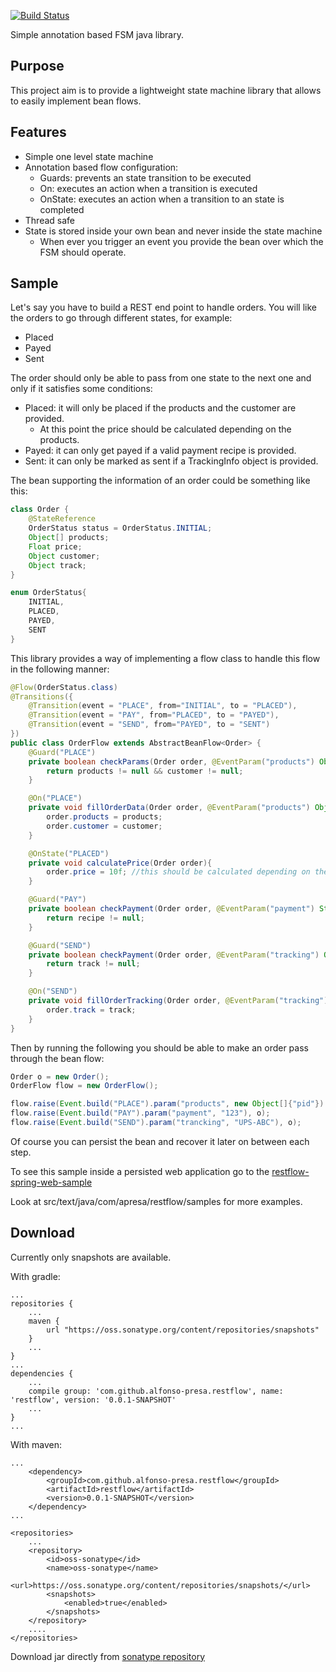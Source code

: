 [![Build Status](https://travis-ci.org/alfonso-presa/restflow.svg?branch=master)](https://travis-ci.org/alfonso-presa/restflow)

Simple annotation based FSM java library.

## Purpose

This project aim is to provide a lightweight state machine library that allows to easily implement bean flows.

## Features

* Simple one level state machine
* Annotation based flow configuration:
	* Guards: prevents an state transition to be executed
	* On: executes an action when a transition is executed
	* OnState: executes an action when a transition to an state is completed
* Thread safe
* State is stored inside your own bean and never inside the state machine
    * When ever you trigger an event you provide the bean over which the FSM should operate.

## Sample

Let's say you have to build a REST end point to handle orders. You will like the orders to go through different states, for example:
* Placed
* Payed
* Sent

The order should only be able to pass from one state to the next one and only if it satisfies some conditions:
* Placed: it will only be placed if the products and the customer are provided.
	* At this point the price should be calculated depending on the products.
* Payed: it can only get payed if a valid payment recipe is provided.
* Sent: it can only be marked as sent if a TrackingInfo object is provided.

The bean supporting the information of an order could be something like this:

```java
class Order {
	@StateReference
	OrderStatus status = OrderStatus.INITIAL;
	Object[] products;
	Float price;
	Object customer;
	Object track;
}

enum OrderStatus{
	INITIAL,
	PLACED,
	PAYED,
	SENT
}
```

This library provides a way of implementing a flow class to handle this flow in the following manner:

```java
@Flow(OrderStatus.class)
@Transitions({
	@Transition(event = "PLACE", from="INITIAL", to = "PLACED"),
	@Transition(event = "PAY", from="PLACED", to = "PAYED"),
	@Transition(event = "SEND", from="PAYED", to = "SENT")
})
public class OrderFlow extends AbstractBeanFlow<Order> {
	@Guard("PLACE")
	private boolean checkParams(Order order, @EventParam("products") Object[] products, @EventParam("customer") Object customer){
		return products != null && customer != null;
	}

	@On("PLACE")
	private void fillOrderData(Order order, @EventParam("products") Object[] products, @EventParam("customer") Object customer){
		order.products = products;
		order.customer = customer;
	}

	@OnState("PLACED")
	private void calculatePrice(Order order){
		order.price = 10f; //this should be calculated depending on the products
	}

	@Guard("PAY")
	private boolean checkPayment(Order order, @EventParam("payment") String recipe){
		return recipe != null;
	}

	@Guard("SEND")
	private boolean checkPayment(Order order, @EventParam("tracking") Object track){
		return track != null;
	}

	@On("SEND")
	private void fillOrderTracking(Order order, @EventParam("tracking") Object track){
		order.track = track;
	}
}

```

Then by running the following you should be able to make an order pass through the bean flow:

```java
Order o = new Order();
OrderFlow flow = new OrderFlow();

flow.raise(Event.build("PLACE").param("products", new Object[]{"pid"}).param("customer", "customer"), o);
flow.raise(Event.build("PAY").param("payment", "123"), o);
flow.raise(Event.build("SEND").param("trancking", "UPS-ABC"), o);
```

Of course you can persist the bean and recover it later on between each step.

To see this sample inside a persisted web application go to the [restflow-spring-web-sample](https://github.com/alfonso-presa/restflow-spring-web-sample)

Look at src/text/java/com/apresa/restflow/samples for more examples. 


## Download

Currently only snapshots are available.

With gradle:

```
...
repositories {
    ...
    maven {
        url "https://oss.sonatype.org/content/repositories/snapshots"
    }
    ...
}
...
dependencies {
    ...
    compile group: 'com.github.alfonso-presa.restflow', name: 'restflow', version: '0.0.1-SNAPSHOT'
    ...
}
...
```

With maven:

```
...
	<dependency>
		<groupId>com.github.alfonso-presa.restflow</groupId>
		<artifactId>restflow</artifactId>
		<version>0.0.1-SNAPSHOT</version>
	</dependency>
...

<repositories>
	...
    <repository>
        <id>oss-sonatype</id>
        <name>oss-sonatype</name>
        <url>https://oss.sonatype.org/content/repositories/snapshots/</url>
        <snapshots>
            <enabled>true</enabled>
        </snapshots>
    </repository>
    ....
</repositories>
```
Download jar directly from [sonatype repository](https://oss.sonatype.org/content/repositories/snapshots/com/github/alfonso-presa/restflow/restflow/)
